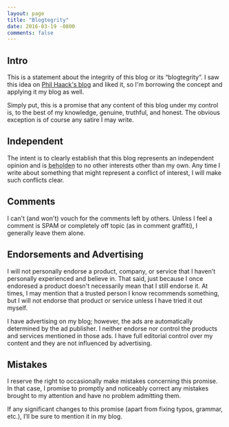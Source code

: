 ```yaml
---
layout: page
title: "Blogtegrity"
date: 2016-03-19 -0800
comments: false
---
```


Intro
-----

This is a statement about the integrity of this blog or its
“blogtegrity”. I saw this idea on [Phil Haack's blog](http://haacked.com/)
and liked it, so I'm borrowing the concept and applying it my blog as well.

Simply put, this is a promise that any content of this blog under my control
is, to the best of my knowledge, genuine, truthful, and honest. The obvious
exception is of course any satire I may write.

Independent
-----------

The intent is to clearly establish that this blog represents an independent
opinion and is <abbr title="owing thanks or having a duty to someone in return for help or a service">beholden</abbr>
to no other interests other than my own. Any time I write about something 
that might represent a conflict of interest, I will make such conflicts clear.

Comments
--------

I can't (and won't) vouch for the comments left by others. Unless I feel a
comment is SPAM or completely off topic (as in comment graffiti), I generally
leave them alone.

Endorsements and Advertising
----------------------------

I will not personally endorse a product, company, or service that I
haven’t personally experienced and believe in. That said, just because
I once endoresed a product doesn't necessarily mean that I still endorse it.
At times, I may mention that a trusted person I know recommends something, 
but I will not endorse that product or service unless I have tried it out myself.

I have advertising on my blog; however, the ads are automatically
determined by the ad publisher. I neither endorse nor control the 
products and services mentioned in those ads. I have full editorial control over my
content and they are not influenced by advertising.

Mistakes
--------

I reserve the right to occasionally make mistakes concerning this promise. In that case,
I promise to promptly and noticeably correct any mistakes brought to my attention
and have no problem admitting them.

If any significant changes to this promise (apart from
fixing typos, grammar, etc.), I’ll be sure to mention it in my blog.